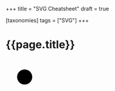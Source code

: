 +++
title = "SVG Cheatsheet"
draft = true

[taxonomies]
tags = ["SVG"]
+++

# {{page.title}}

<svg width=100 height=100>
  <circle r=20 cx=50 cy=50 />
</svg>

